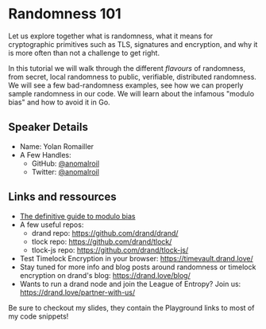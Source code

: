 # Randomness 101

Let us explore together what is randomness, what it means for cryptographic primitives such as TLS, signatures and encryption, and why it is more often than not a challenge to get right.

In this tutorial we will walk through the different _flavours_ of randomness, from secret, local randomness to public, verifiable, distributed randomness. We will see a few bad-randomness examples, see how we can properly sample randomness in our code. We will learn about the infamous "modulo bias" and how to avoid it in Go.

## Speaker Details

- Name: Yolan Romailler
- A Few Handles:
    - GitHub: [@anomalroil](https://github.com/anomalroil)
    - Twitter: [@anomalroil](https://twitter.com/anomalroil)

## Links and ressources
- [The definitive guide to modulo bias](https://research.kudelskisecurity.com/2020/07/28/the-definitive-guide-to-modulo-bias-and-how-to-avoid-it)
- A few useful repos:
    - drand repo: https://github.com/drand/drand/
    - tlock repo: https://github.com/drand/tlock/
    - tlock-js repo: https://github.com/drand/tlock-js/
- Test Timelock Encryption in your browser: https://timevault.drand.love/
- Stay tuned for more info and blog posts around randomness or timelock encryption on drand's blog: https://drand.love/blog/
- Wants to run a drand node and join the League of Entropy? Join us: https://drand.love/partner-with-us/

Be sure to checkout my slides, they contain the Playground links to most of my code snippets!
